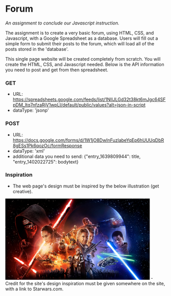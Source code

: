 # Forum
_An assignment to conclude our Javascript instruction._

The assignment is to create a very basic forum, using HTML, CSS, and Javascript, with a Google Spreadsheet as a database. Users will fill out a simple form to submit their posts to the forum, which will load all of the posts stored in the 'database'.

This single page website will be created completely from scratch. You will create the HTML, CSS, and Javascript needed. Below is the API information you need to post and get from then spreadsheet.

### GET
- URL: https://spreadsheets.google.com/feeds/list/1NlIJLGd32t38kt6mJgc64SFpDM_ltq7nfzaRjV1wpLI/default/public/values?alt=json-in-script
- dataType: 'jsonp'

### POST
- URL: https://docs.google.com/forms/d/1W1jO8DwInFuzlabeYqEp6hUUUqDbR8gESs1Pk6qozOc/formResponse
- dataType: 'xml'
- additional data you need to send: {"entry_1639809944": title, "entry_1402022725": bodytext}

### Inspiration
- The web page's design must be inspired by the below illustration (get creative).
<img src="star_wars_force.jpg" width= "90%" style="max-width: 500px" />
- Credit for the site's design inspiration must be given somewhere on the site, with a link to Starwars.com.
